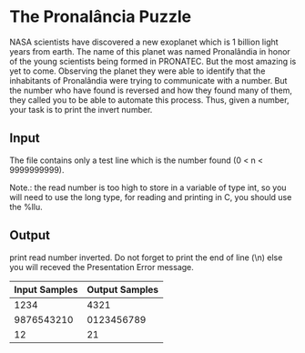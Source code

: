 # The Pronalância Puzzle
NASA scientists have discovered a new exoplanet which is 1 billion light years from earth. The name of this planet was named Pronalândia in honor of the young scientists being formed in PRONATEC. But the most amazing is yet to come. Observing the planet they were able to identify that the inhabitants of Pronalândia were trying to communicate with a number. But the number who have found is reversed and how they found many of them, they called you to be able to automate this process. Thus, given a number, your task is to print the invert number.

## Input
The file contains only a test line which is the number found (0 < n < 9999999999).

Note.: the read number is too high to store in a variable of type int, so you will need to use the long type, for reading and printing in C, you should use the %llu.

## Output
print read number inverted. Do not forget to print the end of line (\n) else you will receved the Presentation Error message.

| Input Samples | Output Samples |
|---------------|----------------|
| 1234          | 4321           |
| 9876543210    | 0123456789     |
| 12            | 21             |